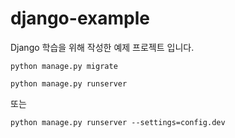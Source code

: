 # django-example
Django 학습을 위해 작성한 예제 프로젝트 입니다.

```
python manage.py migrate

python manage.py runserver
```

또는
```
python manage.py runserver --settings=config.dev
```

